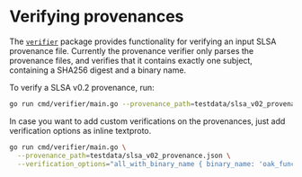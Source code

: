 # Verifying provenances

The [`verifier`](/internal/verifier/) package provides functionality for verifying an input SLSA
provenance file. Currently the provenance verifier only parses the provenance files, and verifies
that it contains exactly one subject, containing a SHA256 digest and a binary name.

To verify a SLSA v0.2 provenance, run:

```bash
go run cmd/verifier/main.go --provenance_path=testdata/slsa_v02_provenance.json
```

In case you want to add custom verifications on the provenances, just add verification
options as inline textproto.

```bash
go run cmd/verifier/main.go \
  --provenance_path=testdata/slsa_v02_provenance.json \
  --verification_options="all_with_binary_name { binary_name: 'oak_functions_freestanding_bin'}"
```
